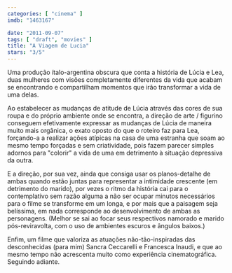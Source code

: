 ```yaml
---
categories: [ "cinema" ]
imdb: "1463167"

date: "2011-09-07"
tags: [ "draft", "movies" ]
title: "A Viagem de Lucia"
stars: "3/5"
---
```

Uma produção ítalo-argentina obscura que conta a história de Lúcia e Lea, duas mulheres com visões completamente diferentes da vida que acabam se encontrando e compartilham momentos que irão transformar a vida de uma delas.

Ao estabelecer as mudanças de atitude de Lúcia através das cores de sua roupa e do próprio ambiente onde se encontra, a direção de arte / figurino conseguem efetivamente expressar as mudanças de Lúcia de maneira muito mais orgânica, o exato oposto do que o roteiro faz para Lea, forçando-a a realizar ações atípicas na casa de uma estranha que soam ao mesmo tempo forçadas e sem criatividade, pois fazem parecer simples adornos para "colorir" a vida de uma em detrimento à situação depressiva da outra.

E a direção, por sua vez, ainda que consiga usar os planos-detalhe de ambas quando estão juntas para representar a intimidade crescente (em detrimento do marido), por vezes o ritmo da história cai para o contemplativo sem razão alguma a não ser ocupar minutos necessários para o filme se transforme em um longa, e por mais que a paisagem seja belíssima, em nada corresponde ao desenvolvimento de ambas as personagens. (Melhor se sai ao focar seus respectivos namorado e marido pós-reviravolta, com o uso de ambientes escuros e ângulos baixos.)

Enfim, um filme que valoriza as atuações não-tão-inspiradas das desconhecidas (para mim) Sancra Ceccarelli e Francesca Inaudi, e que ao mesmo tempo não acrescenta muito como experiência cinematográfica. Seguindo adiante.

